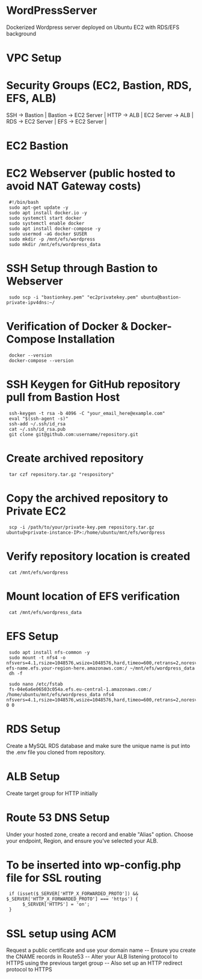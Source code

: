 # WordPressServer
Dockerized Wordpress server deployed on Ubuntu EC2 with RDS/EFS background

# VPC Setup
# Security Groups (EC2, Bastion, RDS, EFS, ALB)
SSH -> Bastion |
Bastion -> EC2 Server |
HTTP -> ALB |
EC2 Server -> ALB |
RDS -> EC2 Server |
EFS -> EC2 Server |

# EC2 Bastion 
# EC2 Webserver (public hosted to avoid NAT Gateway costs)
     #!/bin/bash
     sudo apt-get update -y
     sudo apt install docker.io -y
     sudo systemctl start docker
     sudo systemctl enable docker
     sudo apt install docker-compose -y
     sudo usermod -aG docker $USER
     sudo mkdir -p /mnt/efs/wordpress
     sudo mkdir /mnt/efs/wordpress_data
     
# SSH Setup through Bastion to Webserver
     sudo scp -i "bastionkey.pem" "ec2privatekey.pem" ubuntu@bastion-private-ipv4dns:~/
# Verification of Docker & Docker-Compose Installation
     docker --version
     docker-compose --version
# SSH Keygen for GitHub repository pull from Bastion Host
     ssh-keygen -t rsa -b 4096 -C "your_email_here@example.com"
     eval "$(ssh-agent -s)"
     ssh-add ~/.ssh/id_rsa
     cat ~/.ssh/id_rsa.pub
     git clone git@github.com:username/repository.git
# Create archived repository 
     tar czf repository.tar.gz "respository"

# Copy the archived repository to Private EC2
     scp -i /path/to/your/private-key.pem repository.tar.gz ubuntu@<private-instance-IP>:/home/ubuntu/mnt/efs/wordpress


# Verify repository location is created
     cat /mnt/efs/wordpress
     

# Mount location of EFS verification
     cat /mnt/efs/wordpress_data
     
# EFS Setup
     sudo apt install nfs-common -y
     sudo mount -t nfs4 -o nfsvers=4.1,rsize=1048576,wsize=1048576,hard,timeo=600,retrans=2,noresvport efs-name.efs.your-region-here.amazonaws.com:/ ~/mnt/efs/wordpress_data
     dh -f

     sudo nano /etc/fstab
     fs-04e6a6e06503c054a.efs.eu-central-1.amazonaws.com:/ /home/ubuntu/mnt/efs/wordpress_data nfs4 nfsvers=4.1,rsize=1048576,wsize=1048576,hard,timeo=600,retrans=2,noresvport,_netdev 0 0
     
# RDS Setup
Create a MySQL RDS database and make sure the unique name is put into the .env file you cloned from repository.
# ALB Setup
Create target group for HTTP initially
# Route 53 DNS Setup 
Under your hosted zone, create a record and enable "Alias" option. Choose your endpoint, Region, and ensure you've selected your ALB.

# To be inserted into wp-config.php file for SSL routing
     if (isset($_SERVER['HTTP_X_FORWARDED_PROTO']) && $_SERVER['HTTP_X_FORWARDED_PROTO'] === 'https') {
          $_SERVER['HTTPS'] = 'on';
     }

# SSL setup using ACM
Request a public certificate and use your domain name -- Ensure you create the CNAME records in Route53 -- Alter your ALB listening protocol to HTTPS using the previous target group -- Also set up an HTTP redirect protocol to HTTPS

